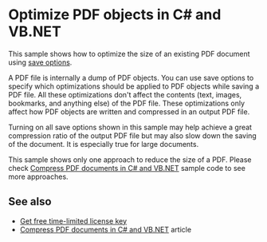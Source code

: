 # Optimize PDF objects in C# and VB.NET
This sample shows how to optimize the size of an existing PDF document using [save options](https://bitmiracle.com/pdf-library/api/pdfsaveoptions).

A PDF file is internally a dump of PDF objects. You can use save options to specify which optimizations should be applied to PDF objects while saving a PDF file. All these optimizations don't affect the contents (text, images, bookmarks, and anything else) of the PDF file. These optimizations only affect how PDF objects are written and compressed in an output PDF file.

Turning on all save options shown in this sample may help achieve a great compression ratio of the output PDF file but may also slow down the saving of the document. It is especially true for large documents.

This sample shows only one approach to reduce the size of a PDF. Please check [Compress PDF documents in C# and VB.NET](/Samples/Compression/CompressAllTechniques) sample code to see more approaches.

## See also
* [Get free time-limited license key](https://bitmiracle.com/pdf-library/download-pdf-library.aspx)
* [Compress PDF documents in C# and VB.NET](https://bitmiracle.com/pdf-library/compress-pdf.aspx) article